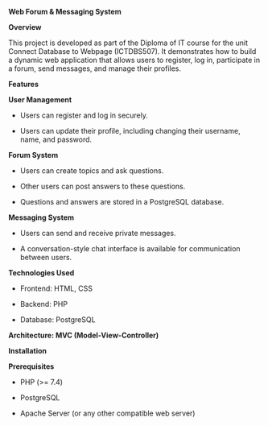 **Web Forum & Messaging System**

**Overview**

This project is developed as part of the Diploma of IT course for the unit Connect Database to Webpage (ICTDBS507). It demonstrates how to build a dynamic web application that allows users to register, log in, participate in a forum, send messages, and manage their profiles.

**Features**

**User Management**

- Users can register and log in securely.

- Users can update their profile, including changing their username, name, and password.

**Forum System**

- Users can create topics and ask questions.

- Other users can post answers to these questions.

- Questions and answers are stored in a PostgreSQL database.

**Messaging System**

- Users can send and receive private messages.

- A conversation-style chat interface is available for communication between users.

**Technologies Used**

- Frontend: HTML, CSS

- Backend: PHP

- Database: PostgreSQL

**Architecture: MVC (Model-View-Controller)**

**Installation**

**Prerequisites**

- PHP (>= 7.4)

- PostgreSQL

- Apache Server (or any other compatible web server)
